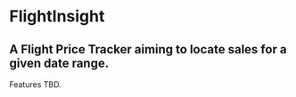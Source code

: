 # FlightInsight
## A Flight Price Tracker aiming to locate sales for a given date range.

Features TBD.
